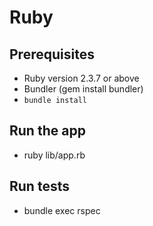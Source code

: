 # Ruby

## Prerequisites
- Ruby version 2.3.7 or above
- Bundler (gem install bundler)
- `bundle install`

## Run the app
- ruby lib/app.rb

## Run tests
- bundle exec rspec
